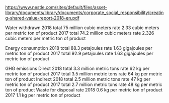 https://www.nestle.com/sites/default/files/asset-library/documents/library/documents/corporate_social_responsibility/creating-shared-value-report-2018-en.pdf

Water withdrawn
    2018
        total
            75 million cubic meters
        rate
            2.33 cubic meters per metric ton of product
    2017
        total 
            74.2 million cubic meters
        rate
            2.326 cubic meters per metric ton of product

Energy consumption
    2018
        total
            88.3 petajoules
        rate
            1.63 gigajoules per metric ton of product
    2017
        total
            92.9 petajoules
        rate
            1.63 gigajoules per metric ton of product

GHG emissions
    Direct
        2018
            total
                3.3 million metric tons
            rate
                62 kg per metric ton of product
        2017
            total
                3.5 million metric tons
            rate
                64 kg per metric ton of product
    Indirect
        2018
            total
                2.5 million metric tons
            rate
                47 kg per metric ton of product
        2017
            total
                2.7 million metric tons
            rate
                48 kg per metric ton of product
Waste for disposal
    rate
        2018
            0.6 kg per metric ton of product
        2017
            1.1 kg per metric ton of product